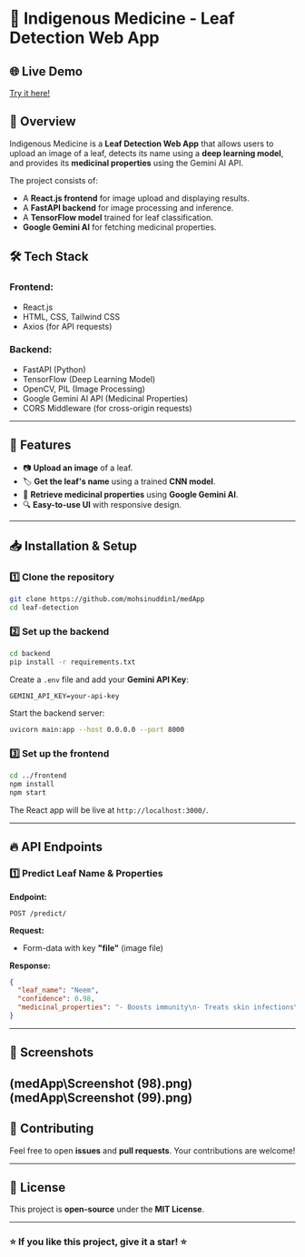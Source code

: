 # 🌿 Indigenous Medicine - Leaf Detection Web App

## 🌐 Live Demo
[Try it here!](https://ancestormedicine.onrender.com/)

## 📌 Overview
Indigenous Medicine is a **Leaf Detection Web App** that allows users to upload an image of a leaf, detects its name using a **deep learning model**, and provides its **medicinal properties** using the Gemini AI API.

The project consists of:
- A **React.js frontend** for image upload and displaying results.
- A **FastAPI backend** for image processing and inference.
- A **TensorFlow model** trained for leaf classification.
- **Google Gemini AI** for fetching medicinal properties.

## 🛠 Tech Stack
### **Frontend:**
- React.js
- HTML, CSS, Tailwind CSS
- Axios (for API requests)

### **Backend:**
- FastAPI (Python)
- TensorFlow (Deep Learning Model)
- OpenCV, PIL (Image Processing)
- Google Gemini AI API (Medicinal Properties)
- CORS Middleware (for cross-origin requests)

---

## 🚀 Features
- 📷 **Upload an image** of a leaf.
- 🏷 **Get the leaf's name** using a trained **CNN model**.
- 💊 **Retrieve medicinal properties** using **Google Gemini AI**.
- 🔍 **Easy-to-use UI** with responsive design.

---

## 📥 Installation & Setup

### **1️⃣ Clone the repository**
```sh
git clone https://github.com/mohsinuddin1/medApp
cd leaf-detection
```

### **2️⃣ Set up the backend**
```sh
cd backend
pip install -r requirements.txt
```
Create a `.env` file and add your **Gemini API Key**:
```
GEMINI_API_KEY=your-api-key
```
Start the backend server:
```sh
uvicorn main:app --host 0.0.0.0 --port 8000
```

### **3️⃣ Set up the frontend**
```sh
cd ../frontend
npm install
npm start
```
The React app will be live at `http://localhost:3000/`.

---

## 🔥 API Endpoints

### **1️⃣ Predict Leaf Name & Properties**
**Endpoint:**
```http
POST /predict/
```
**Request:**
- Form-data with key **"file"** (image file)

**Response:**
```json
{
  "leaf_name": "Neem",
  "confidence": 0.98,
  "medicinal_properties": "- Boosts immunity\n- Treats skin infections\n- Controls diabetes"
}
```

---

## 📸 Screenshots
(medApp\Screenshot (98).png)
(medApp\Screenshot (99).png)
---

## 🤝 Contributing
Feel free to open **issues** and **pull requests**. Your contributions are welcome!

---

## 📜 License
This project is **open-source** under the **MIT License**.

---

### ⭐ **If you like this project, give it a star!** ⭐

